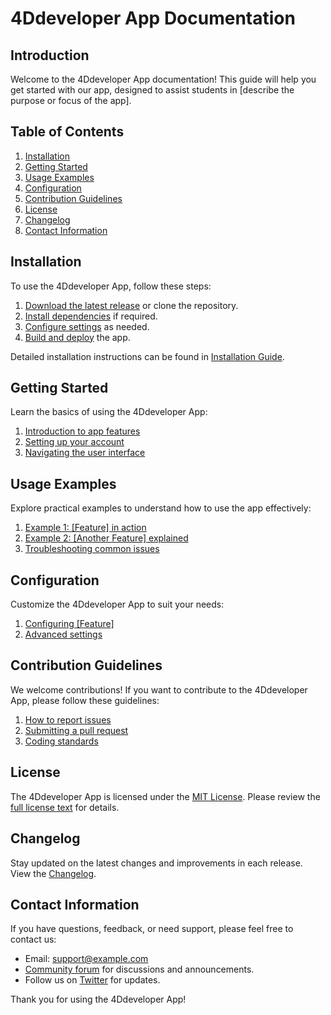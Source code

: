 # 4Ddeveloper App Documentation

## Introduction

Welcome to the 4Ddeveloper App documentation! This guide will help you get started with our app, designed to assist students in [describe the purpose or focus of the app].

## Table of Contents

1. [Installation](#installation)
2. [Getting Started](#getting-started)
3. [Usage Examples](#usage-examples)
4. [Configuration](#configuration)
5. [Contribution Guidelines](#contribution-guidelines)
6. [License](#license)
7. [Changelog](#changelog)
8. [Contact Information](#contact-information)

## Installation

To use the 4Ddeveloper App, follow these steps:

1. [Download the latest release](#) or clone the repository.
2. [Install dependencies](#) if required.
3. [Configure settings](#) as needed.
4. [Build and deploy](#) the app.

Detailed installation instructions can be found in [Installation Guide](docs/installation.md).

## Getting Started

Learn the basics of using the 4Ddeveloper App:

1. [Introduction to app features](docs/getting-started/introduction.md)
2. [Setting up your account](docs/getting-started/account-setup.md)
3. [Navigating the user interface](docs/getting-started/ui-navigation.md)

## Usage Examples

Explore practical examples to understand how to use the app effectively:

1. [Example 1: [Feature] in action](docs/examples/example1.md)
2. [Example 2: [Another Feature] explained](docs/examples/example2.md)
3. [Troubleshooting common issues](docs/examples/troubleshooting.md)

## Configuration

Customize the 4Ddeveloper App to suit your needs:

1. [Configuring [Feature]](docs/configuration/feature-configuration.md)
2. [Advanced settings](docs/configuration/advanced-settings.md)

## Contribution Guidelines

We welcome contributions! If you want to contribute to the 4Ddeveloper App, please follow these guidelines:

1. [How to report issues](docs/contributing/reporting-issues.md)
2. [Submitting a pull request](docs/contributing/pull-requests.md)
3. [Coding standards](docs/contributing/coding-standards.md)

## License

The 4Ddeveloper App is licensed under the [MIT License](LICENSE). Please review the [full license text](LICENSE) for details.

## Changelog

Stay updated on the latest changes and improvements in each release. View the [Changelog](CHANGELOG.md).

## Contact Information

If you have questions, feedback, or need support, please feel free to contact us:

- Email: [support@example.com](mailto:support@example.com)
- [Community forum](#) for discussions and announcements.
- Follow us on [Twitter](#) for updates.

Thank you for using the 4Ddeveloper App!
